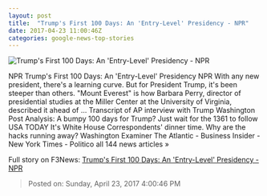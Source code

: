 ```yaml
---
layout: post
title:  "Trump's First 100 Days: An 'Entry-Level' Presidency - NPR"
date: 2017-04-23 11:00:46Z
categories: google-news-top-stories
---
```


![Trump's First 100 Days: An 'Entry-Level' Presidency - NPR](https://media.npr.org/assets/img/2017/04/22/gettyimages-671248252_wide-78f5802ea6db2de07f528c0fb1eb3bba5650384d.jpg?s=1400)

NPR Trump's First 100 Days: An 'Entry-Level' Presidency NPR With any new president, there's a learning curve. But for President Trump, it's been steeper than others. "Mount Everest" is how Barbara Perry, director of presidential studies at the Miller Center at the University of Virginia, described it ahead of ... Transcript of AP interview with Trump Washington Post Analysis: A bumpy 100 days for Trump? Just wait for the 1361 to follow USA TODAY It's White House Correspondents' dinner time. Why are the hacks running away? Washington Examiner The Atlantic - Business Insider - New York Times - Politico all 144 news articles »


Full story on F3News: [Trump's First 100 Days: An 'Entry-Level' Presidency - NPR](http://www.f3nws.com/n/2yCeGE)

> Posted on: Sunday, April 23, 2017 4:00:46 PM
